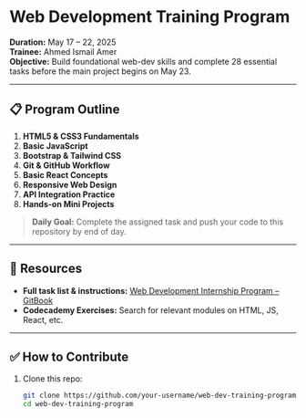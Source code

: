 # Web Development Training Program

**Duration:** May 17 – 22, 2025  
**Trainee:** Ahmed Ismail Amer  
**Objective:** Build foundational web-dev skills and complete 28 essential tasks before the main project begins on May 23.

---

## 📋 Program Outline

1. **HTML5 & CSS3 Fundamentals**  
2. **Basic JavaScript**  
3. **Bootstrap & Tailwind CSS**  
4. **Git & GitHub Workflow**  
5. **Basic React Concepts**  
6. **Responsive Web Design**  
7. **API Integration Practice**  
8. **Hands-on Mini Projects**

> **Daily Goal:** Complete the assigned task and push your code to this repository by end of day.

---

## 🔗 Resources

- **Full task list & instructions:** [Web Development Internship Program – GitBook](#)  
- **Codecademy Exercises:** Search for relevant modules on HTML, JS, React, etc.

---

## ✅ How to Contribute

1. Clone this repo:  
   ```bash
   git clone https://github.com/your-username/web-dev-training-program.git
   cd web-dev-training-program
